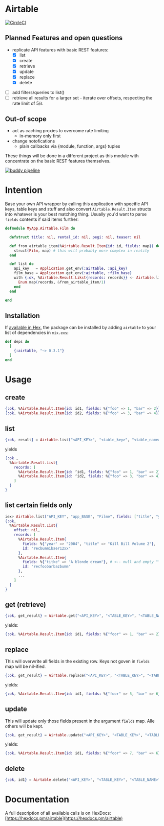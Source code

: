 # Airtable

[![CircleCI](https://circleci.com/gh/gutschilla/elixir-airtable-client.svg?style=svg)](https://circleci.com/gh/gutschilla/elixir-airtable-client)

## Planned Features and open questions

- replicate API features with basic REST features:
  * [x] list
  * [x] create
  * [x] retrieve
  * [x] update
  * [x] replace
  * [x] delete
- [ ] add filters/queries to list()
- [ ] retrieve all results for a larger set - iterate over offsets, respecting the rate limit of 5/s

## Out-of scope

- act as caching proxies to overcome rate limiting
  * in-memory only first
- change notofications
  * plain callbacks via {module, function, args} tuples
  
These things will be done in a different project as this module with concentrate
on the basic REST features themselves.

[![buddy pipeline](https://app.buddy.works/zwoelf/elixir-airtable-client/pipelines/pipeline/199738/badge.svg?token=fb70ba265872a7640649f628ae57a3dae87c2cb21b49f078558379a232e50968 "buddy pipeline")](https://app.buddy.works/zwoelf/elixir-airtable-client/pipelines/pipeline/199738)

# Intention

Base your own API wrapper by calling this application with specific API keys,
table keys and stuff and also convert `Airtable.Result.Item` structs into
whatever is your best matching thing. Usually you'd want to parse `fields`
contents if said items further:

```elixir
defmodule MyApp.Airtable.Film do

  defstruct title: nil, rental_id: nil, pegi: nil, teaser: nil

  def from_airtable_item(%Airtable.Result.Item{id: id, fields: map}) do
    struct(Film, map) # this will probably more complex in reality
  end

  def list do
    api_key   = Application.get_env(:airtable, :api_key)
    film_base = Application.get_env(:airtable, :film_base)
    with {:ok, %Airtable.Result.Likst{records: records}} <- Airtable.list(api_key, film_base, "films") do
      Enum.map(records, &from_airtable_item/1)
    end
  end
    
end
```

## Installation

If [available in Hex](https://hex.pm/docs/publish), the package can be installed
by adding `airtable` to your list of dependencies in `mix.exs`:

```elixir
def deps do
  [
    {:airtable, "~> 0.3.1"}
  ]
end
```
# Usage

## create
```elixir
{:ok, %Airtable.Result.Item{id: id1, fields: %{"foo" => 1, "bar" => 2}}} = Airtable.create("<API_KEY>", "<TABLE_KEY>", "<TABLE_NAME>", fields: %{"foo" => 1, "bar" => 2})
{:ok, %Airtable.Result.Item{id: id2, fields: %{"foo" => 3, "bar" => 4}}} = Airtable.create("<API_KEY>", "<TABLE_KEY>", "<TABLE_NAME>", fields: %{"foo" => 3, "bar" => 4})
```

## list
```elixir
{:ok, result} = Airtable.list("<API_KEY>", "<table_key>", "<table_name>")
```
yields

```elixir
{:ok ,
  %Airtable.Result.List{
    records: [
      %Airtable.Result.Item{id: ^id1, fields: %{"foo" => 1, "bar" => 2}},
      %Airtable.Result.Item{id: ^id2, fields: %{"foo" => 3, "bar" => 4}},
    ]
  }
}
```

## list certain fields only

```elixir
iex> Airtable.list("API_KEY", "app_BASE", "Filme", fields: ["title", "year"])
{:ok,
  %Airtable.Result.List{
    offset: nil,
    records: [
      %Airtable.Result.Item{
        fields: %{"year" => "2004", "title" => "Kill Bill Volume 2"},
        id: "recbummibaer12xx"
      },
      %Airtable.Result.Item{
        fields: %{"titke" => "A blonde dream"}, # <-- null and empty "" values will be removed by Airtable itself!
        id: "recfoobarbazbumm"
      },
      ...
    ]
  }
}
```

## get (retrieve)

```elixir
{:ok, get_result} = Airtable.get("<API_KEY>", "<TABLE_KEY>", "<TABLE_NAME>", id1)
```
yields:
```elixir
{:ok, %Airtable.Result.Item{id: id1, fields: %{"foor" => 1, "bar" => 2}}}
```


## replace

This will overwrite all fields in the existing row. Keys not goven in `fields`
map will be nil-ified.

```elixir
{:ok, get_result} = Airtable.replace("<API_KEY>", "<TABLE_KEY>", "<TABLE_NAME>", id1, fields: %{"foo" => 5, "bar" => 6})
```
yields:
```elixir
{:ok, %Airtable.Result.Item{id: id1, fields: %{"foor" => 5, "bar" => 6}}}
```
## update

This will update only those fields present in the argument `fields` map. Alle
others will be kept.

```elixir
{:ok, get_result} = Airtable.update("<API_KEY>", "<TABLE_KEY>", "<TABLE_NAME>", id1, fields: %{"foo" => 7})
```
yields:
```elixir
{:ok, %Airtable.Result.Item{id: id1, fields: %{"foor" => 7, "bar" => 6}}}
```

## delete

```elixir
{:ok, id1} = Airtable.delete("<API_KEY>", "<TABLE_KEY>", "<TABLE_NAME>", id1)
```

# Documentation

A full description of all available calls is on HexDocs:
[https://hexdocs.pm/airtable](https://hexdocs.pm/airtable)
